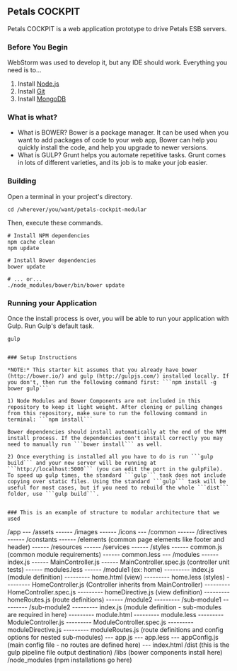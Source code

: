 ## Petals COCKPIT

Petals COCKPIT is a web application prototype to drive Petals ESB servers.


### Before You Begin

WebStorm was used to develop it, but any IDE should work. Everything you need is to...

1. Install [Node.js](https://nodejs.org/)
2. Install [Git](https://git-scm.com/)
3. Install [MongoDB](https://www.mongodb.org/)


### What is what?

- What is BOWER?
Bower is a package manager. It can be used when you want to add packages of code to your web app, Bower can help you quickly install the code, and help you upgrade to newer versions.
- What is GULP?
Grunt helps you automate repetitive tasks. Grunt comes in lots of different varieties, and its job is to make your job easier.


### Building

Open a terminal in your project's directory.

```
cd /wherever/you/want/petals-cockpit-modular
```

Then, execute these commands.

```properties
# Install NPM dependencies
npm cache clean
npm update

# Install Bower dependencies
bower update

# ... or...
./node_modules/bower/bin/bower update
```

### Running your Application

Once the install process is over, you will be able to run your application with Gulp.
Run Gulp's default task.

```properties
gulp


### Setup Instructions

*NOTE:* This starter kit assumes that you already have bower (http://bower.io/) and gulp (http://gulpjs.com/) installed locally. If you don't, then run the following command first: ```npm install -g bower gulp```

1) Node Modules and Bower Components are not included in this repository to keep it light weight. After cloning or pulling changes from this repository, make sure to run the following command in terminal: ```npm install```

Bower dependencies should install automatically at the end of the NPM install process. If the dependencies don't install correctly you may need to manually run ```bower install``` as well.

2) Once everything is installed all you have to do is run ```gulp build``` and your new server will be running at ```http://localhost:5000``` (you can edit the port in the gulpFile). To speed up gulp times, the standard ```gulp``` task does not include copying over static files. Using the standard ```gulp``` task will be useful for most cases, but if you need to rebuild the whole ```dist``` folder, use ```gulp build```.


### This is an example of structure to modular architecture that we used

```
/app
--- /assets
------ /images
------ /icons
--- /common
------ /directives
------ /constants
------ /elements (common page elements like footer and header)
------ /resources
------ /services
------ /styles
------ common.js (common module requirements)
------ common.less
--- /modules
------ index.js
------ MainController.js
------ MainController.spec.js (controller unit tests)
------ modules.less
------ /module1 (ex: home)
--------- index.js (module definition)
--------- home.html (view)
--------- home.less (styles)
--------- HomeController.js (Controller inherits from MainController)
--------- HomeController.spec.js
--------- homeDirective.js (view definition)
--------- homeRoutes.js (route definitions)
------ /module2
--------- /sub-module1
--------- /sub-module2
--------- index.js (module definition - sub-modules are required in here)
--------- module.html
--------- module.less
--------- ModuleController.js
--------- ModuleController.spec.js
--------- moduleDirective.js
--------- moduleRoutes.js (route definitions and config options for nested sub-modules)
--- app.js
--- app.less
--- appConfig.js (main config file - no routes are defined here)
--- index.html
/dist (this is the gulp pipeline file output destination)
/libs (bower components install here)
/node_modules (npm installations go here)
```